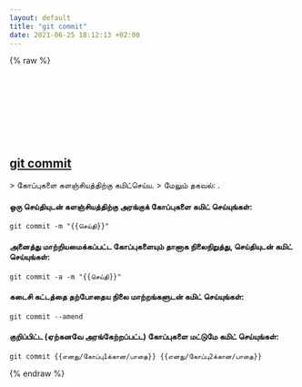 ```yaml
---
layout: default
title: "git commit"
date: 2021-06-25 18:12:13 +02:00
---
```

{% raw %}
<h2 id="git-commit">
  <a href="/ta/common/git-commit.html">git commit</a> <a href="#git-commit"><svg class="icon">
    <use href="/assets/images/unicode_sprite.svg#link" />
  </svg></a>
</h2>
> கோப்புகளை களஞ்சியத்திற்கு கமிட்செய்ய.
> மேலும் தகவல்: <https://git-scm.com/docs/git-commit>.

#### ஒரு செய்தியுடன் களஞ்சியத்திற்கு அரங்குக் கோப்புகளை கமிட் செய்யுங்கள்:
```shell
git commit -m "{{செய்தி}}"
```
#### அனைத்து மாற்றியமைக்கப்பட்ட கோப்புகளையும் தானாக நிலைநிறுத்து, செய்தியுடன் கமிட் செய்யுங்கள்:
```shell
git commit -a -m "{{செய்தி}}"
```
#### கடைசி கட்டத்தை தற்போதைய நிலை மாற்றங்களுடன் கமிட் செய்யுங்கள்:
```shell
git commit --amend
```
#### குறிப்பிட்ட (ஏற்கனவே அரங்கேற்றப்பட்ட) கோப்புகளை மட்டுமே கமிட் செய்யுங்கள்:
```shell
git commit {{எனது/கோப்பு1க்கான/பாதை}} {{எனது/கோப்பு2க்கான/பாதை}}
```
{% endraw %}